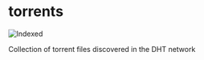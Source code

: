 torrents 
========
![Indexed](https://img.shields.io/badge/indexed-235911-blue)

Collection of torrent files discovered in the DHT network
